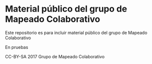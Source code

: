 # Material público del grupo de Mapeado Colaborativo

Este repositorio es para incluir material público del grupo de Mapeado Colaborativo

En pruebas

CC-BY-SA 2017 Grupo de Mapeado Colaborativo 
